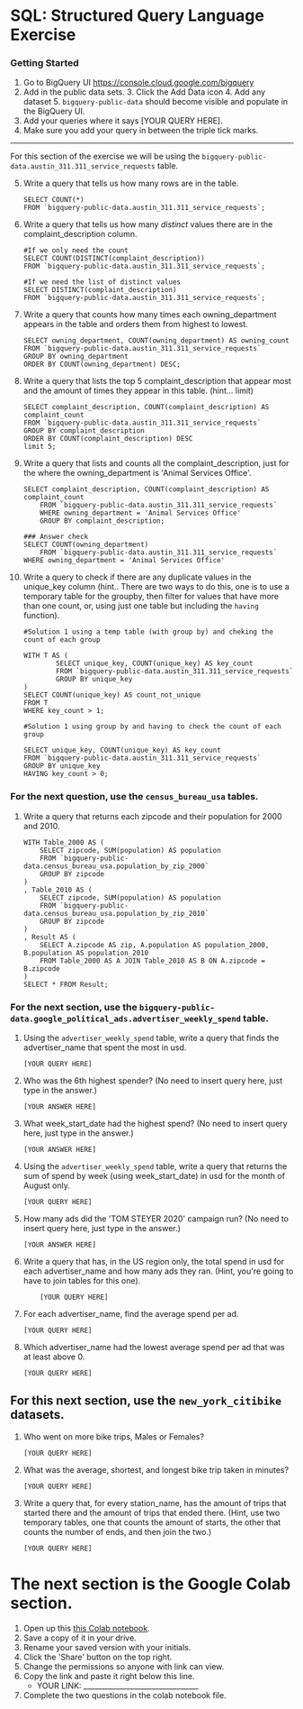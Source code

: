 
# SQL:  Structured Query Language  Exercise

### Getting Started
1. Go to BigQuery UI https://console.cloud.google.com/bigquery
2. Add in the public data sets. 
	3. Click the Add Data icon
	4. Add any dataset
	5. `bigquery-public-data` should become visible and populate in the BigQuery UI. 
3. Add your queries where it says [YOUR QUERY HERE].
4. Make sure you add your query in between the triple tick marks. 
---

For this section of the exercise we will be using the `bigquery-public-data.austin_311.311_service_requests`  table. 

5. Write a query that tells us how many rows are in the table. 
	```
	SELECT COUNT(*) 
	FROM `bigquery-public-data.austin_311.311_service_requests`; 
	```

7. Write a query that tells us how many _distinct_ values there are in the complaint_description column.
	``` 
	#If we only need the count
	SELECT COUNT(DISTINCT(complaint_description)) 
	FROM `bigquery-public-data.austin_311.311_service_requests`;

	#If we need the list of distinct values
	SELECT DISTINCT(complaint_description)
	FROM `bigquery-public-data.austin_311.311_service_requests`; 
	```
  
8. Write a query that counts how many times each owning_department appears in the table and orders them from highest to lowest. 
	``` 
	SELECT owning_department, COUNT(owning_department) AS owning_count
	FROM `bigquery-public-data.austin_311.311_service_requests`
	GROUP BY owning_department
	ORDER BY COUNT(owning_department) DESC;
	```

9. Write a query that lists the top 5 complaint_description that appear most and the amount of times they appear in this table. (hint... limit)
	```
	SELECT complaint_description, COUNT(complaint_description) AS complaint_count
	FROM `bigquery-public-data.austin_311.311_service_requests`
	GROUP BY complaint_description
	ORDER BY COUNT(complaint_description) DESC
	limit 5;
	  ```
10. Write a query that lists and counts all the complaint_description, just for the where the owning_department is 'Animal Services Office'.
	```
	SELECT complaint_description, COUNT(complaint_description) AS complaint_count
    	FROM `bigquery-public-data.austin_311.311_service_requests`
    	WHERE owning_department = 'Animal Services Office'
    	GROUP BY complaint_description;
		
	### Answer check
	SELECT COUNT(owning_department)
    	FROM `bigquery-public-data.austin_311.311_service_requests`
   	WHERE owning_department = 'Animal Services Office'
	```

11. Write a query to check if there are any duplicate values in the unique_key column (hint.. There are two ways to do this, one is to use a temporary table for the groupby, then filter for values that have more than one count, or, using just one table but including the  `having` function). 
	```
	#Solution 1 using a temp table (with group by) and cheking the count of each group
	
	WITH T AS (
    		SELECT unique_key, COUNT(unique_key) AS key_count
    		FROM `bigquery-public-data.austin_311.311_service_requests`
    		GROUP BY unique_key
	)
	SELECT COUNT(unique_key) AS count_not_unique 
	FROM T 
	WHERE key_count > 1;

	#Solution 1 using group by and having to check the count of each group
	
	SELECT unique_key, COUNT(unique_key) AS key_count
	FROM `bigquery-public-data.austin_311.311_service_requests`
	GROUP BY unique_key
	HAVING key_count > 0;
	```


### For the next question, use the `census_bureau_usa` tables.

1. Write a query that returns each zipcode and their population for 2000 and 2010. 
	```
	WITH Table_2000 AS (
		SELECT zipcode, SUM(population) AS population
		FROM `bigquery-public-data.census_bureau_usa.population_by_zip_2000` 
		GROUP BY zipcode
	)
	, Table_2010 AS (
		SELECT zipcode, SUM(population) AS population
		FROM `bigquery-public-data.census_bureau_usa.population_by_zip_2010`
		GROUP BY zipcode
	)
	, Result AS (
		SELECT A.zipcode AS zip, A.population AS population_2000, B.population AS population_2010
		FROM Table_2000 AS A JOIN Table_2010 AS B ON A.zipcode = B.zipcode
	)
	SELECT * FROM Result;
	```

### For the next section, use the  `bigquery-public-data.google_political_ads.advertiser_weekly_spend` table.
1. Using the `advertiser_weekly_spend` table, write a query that finds the advertiser_name that spent the most in usd. 
	```
	[YOUR QUERY HERE]
	```
2. Who was the 6th highest spender? (No need to insert query here, just type in the answer.)
	```
	[YOUR ANSWER HERE]
	```

3. What week_start_date had the highest spend? (No need to insert query here, just type in the answer.)
	```
	[YOUR ANSWER HERE]
	```

4. Using the `advertiser_weekly_spend` table, write a query that returns the sum of spend by week (using week_start_date) in usd for the month of August only. 
	```
	[YOUR QUERY HERE]
	```
6.  How many ads did the 'TOM STEYER 2020' campaign run? (No need to insert query here, just type in the answer.)
	```
	[YOUR ANSWER HERE]
	```
7. Write a query that has, in the US region only, the total spend in usd for each advertiser_name and how many ads they ran. (Hint, you're going to have to join tables for this one). 
	```
		[YOUR QUERY HERE]
	```
8. For each advertiser_name, find the average spend per ad. 
	```
	[YOUR QUERY HERE]
	```
10. Which advertiser_name had the lowest average spend per ad that was at least above 0. 
	``` 
	[YOUR QUERY HERE]
	```
## For this next section, use the `new_york_citibike` datasets.

1. Who went on more bike trips, Males or Females?
	```
	[YOUR QUERY HERE]
	```
2. What was the average, shortest, and longest bike trip taken in minutes?
	```
	[YOUR QUERY HERE]
	```

3. Write a query that, for every station_name, has the amount of trips that started there and the amount of trips that ended there. (Hint, use two temporary tables, one that counts the amount of starts, the other that counts the number of ends, and then join the two.) 
	```
	[YOUR QUERY HERE]
	```
# The next section is the Google Colab section.  
1. Open up this [this Colab notebook](https://colab.research.google.com/drive/1kHdTtuHTPEaMH32GotVum41YVdeyzQ74?usp=sharing).
2. Save a copy of it in your drive. 
3. Rename your saved version with your initials. 
4. Click the 'Share' button on the top right.  
5. Change the permissions so anyone with link can view. 
6. Copy the link and paste it right below this line. 
	* YOUR LINK:  ________________________________
9. Complete the two questions in the colab notebook file. 
